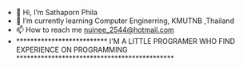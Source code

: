 - 👋 Hi, I’m Sathaporn Phila
- 🌱 I’m currently learning Computer Enginerring, KMUTNB ,Thailand
- 📫 How to reach me nuinee_2544@hotmail.com
- ************************** I'M A LITTLE PROGRAMER WHO FIND EXPERIENCE ON PROGRAMMING *********************************************  

<!---
Sathaporn-Phila/Sathaporn-Phila is a ✨ special ✨ repository because its `README.md` (this file) appears on your GitHub profile.
You can click the Preview link to take a look at your changes.
--->
